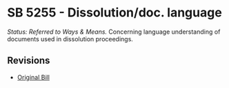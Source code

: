 # SB 5255 - Dissolution/doc. language
*Status: Referred to Ways & Means.*
Concerning language understanding of documents used in dissolution proceedings.

## Revisions
* [Original Bill](1/)